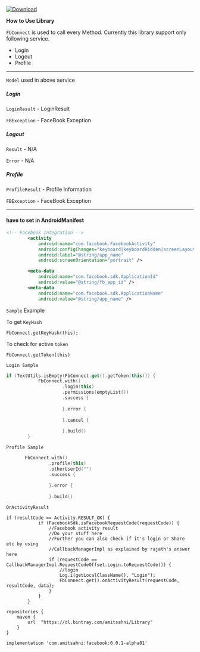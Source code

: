 [ ![Download](https://api.bintray.com/packages/amitsahni/Library/facebook/images/download.svg) ](https://bintray.com/amitsahni/Library/facebook/_latestVersion)

**How to Use Library**

`FbConnect` is used to call every Method.
Currently this library support only following service.
- Login
- Logout
- Profile

----
`Model` used in above service



##### Login

  `LoginResult` - LoginResult

  `FBException` - FaceBook Exception

##### Logout

`Result` - N/A

`Error` - N/A

##### Profile

`ProfileResult` - Profile Information

`FBException` - FaceBook Exception


----
#### have to set in AndroidManifest
```xml
<!-- Facebook Integration -->
        <activity
            android:name="com.facebook.FacebookActivity"
            android:configChanges="keyboard|keyboardHidden|screenLayout|screenSize|orientation"
            android:label="@string/app_name"
            android:screenOrientation="portrait" />

        <meta-data
            android:name="com.facebook.sdk.ApplicationId"
            android:value="@string/fb_app_id" />
        <meta-data
            android:name="com.facebook.sdk.ApplicationName"
            android:value="@string/app_name" />
```
`Sample` Example

To get `KeyHash`

```
FbConnect.getKeyHash(this);
```

To check for active `token`

```
FbConnect.getToken(this)
```

`Login Sample`

```kotlin
if (TextUtils.isEmpty(FbConnect.get().getToken(this))) {
            FbConnect.with()
                     .login(this)
                     .permissions(emptyList())
                     .success {
            
                     }.error {
            
                     }.cancel {
            
                     }.build()
        }
```


`Profile Sample`

```kotlin
       FbConnect.with()
                .profile(this)
                .otherUserId("")
                .success { 
                    
                }.error { 
                    
                }.build()
```

`OnActivityResult`

```
if (resultCode == Activity.RESULT_OK) {
            if (FacebookSdk.isFacebookRequestCode(requestCode)) {
                //Facebook activity result
                //Do your stuff here
                //Further you can also check if it's login or Share etc by using
                //CallbackManagerImpl as explained by rajath's answer here
                if (requestCode == CallbackManagerImpl.RequestCodeOffset.Login.toRequestCode()) {
                    //login
                    Log.i(getLocalClassName(), "Login");
                    FbConnect.get().onActivityResult(requestCode, resultCode, data);
                }
            }
        }
```


```
repositories {
    maven {
        url  "https://dl.bintray.com/amitsahni/Library" 
    }
}
```

```
implementation 'com.amitsahni:facebook:0.0.1-alpha01'
```
